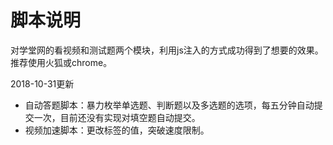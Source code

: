 # 脚本说明
对学堂网的看视频和测试题两个模块，利用js注入的方式成功得到了想要的效果。推荐使用火狐或chrome。

2018-10-31更新
 - 自动答题脚本：暴力枚举单选题、判断题以及多选题的选项，每五分钟自动提交一次，目前还没有实现对填空题自动提交。
 - 视频加速脚本：更改标签的值，突破速度限制。
